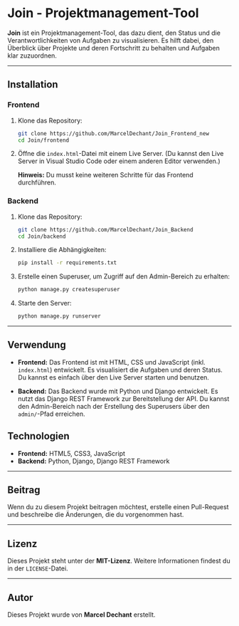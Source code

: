 
# Join - Projektmanagement-Tool

**Join** ist ein Projektmanagement-Tool, das dazu dient, den Status und die Verantwortlichkeiten von Aufgaben zu visualisieren. Es hilft dabei, den Überblick über Projekte und deren Fortschritt zu behalten und Aufgaben klar zuzuordnen.

---

## Installation

### Frontend

1. Klone das Repository:
   ```bash
   git clone https://github.com/MarcelDechant/Join_Frontend_new
   cd Join/frontend
   ```
   
2. Öffne die `index.html`-Datei mit einem Live Server. (Du kannst den Live Server in Visual Studio Code oder einem anderen Editor verwenden.)

   **Hinweis:** Du musst keine weiteren Schritte für das Frontend durchführen.

### Backend

1. Klone das Repository:
   ```bash
   git clone https://github.com/MarcelDechant/Join_Backend
   cd Join/backend
   ```

2. Installiere die Abhängigkeiten:
   ```bash
   pip install -r requirements.txt
   ```

3. Erstelle einen Superuser, um Zugriff auf den Admin-Bereich zu erhalten:
   ```bash
   python manage.py createsuperuser
   ```

4. Starte den Server:
   ```bash
   python manage.py runserver
   ```

---

## Verwendung

- **Frontend:** Das Frontend ist mit HTML, CSS und JavaScript (inkl. `index.html`) entwickelt. Es visualisiert die Aufgaben und deren Status. Du kannst es einfach über den Live Server starten und benutzen.
  
- **Backend:** Das Backend wurde mit Python und Django entwickelt. Es nutzt das Django REST Framework zur Bereitstellung der API. Du kannst den Admin-Bereich nach der Erstellung des Superusers über den `admin/`-Pfad erreichen.



## Technologien

- **Frontend:** HTML5, CSS3, JavaScript
- **Backend:** Python, Django, Django REST Framework

---

## Beitrag

Wenn du zu diesem Projekt beitragen möchtest, erstelle einen Pull-Request und beschreibe die Änderungen, die du vorgenommen hast.

---

## Lizenz

Dieses Projekt steht unter der **MIT-Lizenz**. Weitere Informationen findest du in der `LICENSE`-Datei.

---

## Autor

Dieses Projekt wurde von **Marcel Dechant** erstellt.
